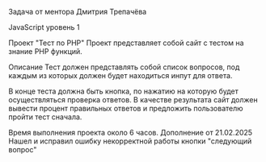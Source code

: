 Задача от ментора Дмитрия Трепачёва

JavaScript уровень 1

Проект "Тест по PHP"
Проект представляет собой сайт с тестом на знание PHP функций.

Описание
Тест должен представлять собой список вопросов, под каждым из которых должен будет находиться инпут для ответа.

В конце теста должна быть кнопка, по нажатию на которую будет осуществляться проверка ответов. В качестве результата сайт должен вывести процент правильных ответов и предложить пользователю пройти тест сначала.

Время выполнения проекта около 6 часов. 
Дополнение от 21.02.2025 Нашел и исправил ошибку некорректной работы кнопки "следующий вопрос"
